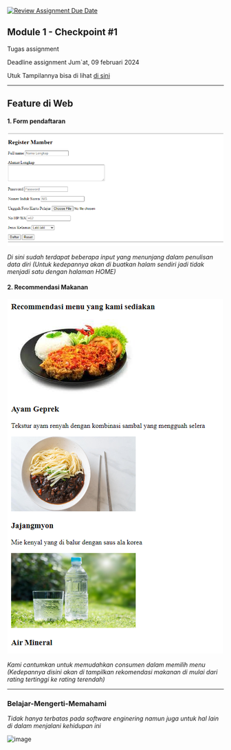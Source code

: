 [![Review Assignment Due Date](https://classroom.github.com/assets/deadline-readme-button-24ddc0f5d75046c5622901739e7c5dd533143b0c8e959d652212380cedb1ea36.svg)](https://classroom.github.com/a/J5s2e_vk)

## Module 1 - Checkpoint #1

Tugas assignment 

Deadline assignment Jum`at, 09 februari 2024

Utuk Tampilannya bisa di lihat [di sini](https://zulicious.netlify.app/)

---

## Feature di Web

#### 1. Form pendaftaran
![image](<Asset/form data pendaftaran.png>)

_Di sini sudah terdapat beberapa input yang menunjang dalam penulisan data diri_
_(Untuk kedepannya akan di buatkan halam sendiri jadi tidak menjadi satu dengan halaman HOME)_

#### 2. Recommendasi Makanan
![image](<Asset/rekomendasi makanan.png>)

_Kami cantumkan untuk memudahkan consumen dalam memilih menu_
_(Kedepannya disini akan di tampilkan rekomendasi makanan di mulai dari rating tertinggi ke rating terendah)_

---

### Belajar-Mengerti-Memahami
_Tidak hanya terbatas pada software enginering namun juga untuk hal lain di dalam menjalani kehidupan ini_

![image](https://assets-global.website-files.com/6100d0111a4ed76bc1b9fd54/62a0314f6b81ed970ac67253_coding%20vs%20programmiing.jpg)